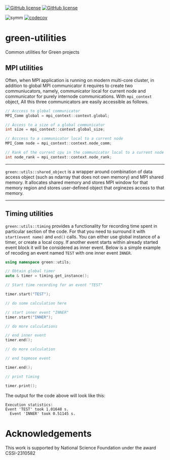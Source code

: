 [![GitHub license](https://img.shields.io/github/license/Green-Phys/green-utils?cacheSeconds=3600&color=informational&label=License)](./LICENSE)
[![GitHub license](https://img.shields.io/badge/C%2B%2B-17-blue)](https://en.cppreference.com/w/cpp/compiler_support/17)

![symm](https://github.com/Green-Phys/green-utils/actions/workflows/test.yaml/badge.svg)
[![codecov](https://codecov.io/github/Green-Phys/green-utils/graph/badge.svg?token=W74X4XKDIZ)](https://codecov.io/github/Green-Phys/green-utils)

# green-utilities
Common utilities for Green projects

## MPI utilities

Often, when MPI application is running on modern multi-core cluster, in addition to global MPI communicator it requires to create two communiucators, namely,
communicator local for current node and communicator for purely internode communications. With `mpi_context` object, All this three communicators are easily accessible
as follows.

```cpp
// Acccess to global communicator
MPI_Comm global = mpi_context::context.global;

// Access to a size of a global communicator
int size = mpi_context::context.global_size;

// Acccess to a communicator local to a current node
MPI_Comm node = mpi_context::context.node_comm;

// Rank of the current cpu in the communicator local to a current node 
int node_rank = mpi_context::context.node_rank;
```

***
`green::utils::shared_object` is a wrapper around combination of data access object (such as ndarray that does not own memory) and MPI shared memory.
It allocates shared memory and stores MPI window for that memory region and stores user-defined object that orginezes access to that memory.


***

## Timing utilities

`green::utils::timing` provides a functionality for recording time spent in particular section of the code.
For that you need to surround it with `start(event name)` and `end()` calls. You can either use global instance of
a timer, or create a local copy. If another event starts within already started event block it will be considered as
inner event. Below is a simple example of recoding an event named `TEST` with one inner event `INNER`.

```cpp
using namespace green::utils;

// Obtain global timer
auto & timer = timing.get_instance();

// Start time recording for an event "TEST"

timer.start("TEST");

// do some calculation here

// start inner event "INNER"
timer.start("INNER");

// do more calculations

// end inner event
timer.end();

// do more calculation

// end topmose event

timer.end();

// print timing

timer.print();
```

The output for the code above will look like this:

```ShellSession
Execution statistics:
Event 'TEST' took 1.01648 s.
  Event 'INNER' took 0.51145 s.
```


# Acknowledgements

This work is supported by National Science Foundation under the award CSSI-2310582

